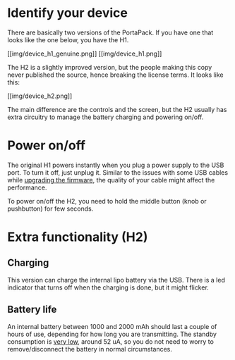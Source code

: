 # Identify your device

There are basically two versions of the PortaPack. If you have one that looks like the one below, you have the H1.

[[img/device_h1_genuine.png]] [[img/device_h1.png]]

The H2 is a slightly improved version, but the people making this copy never published the source, hence breaking the license terms. It looks like this:

[[img/device_h2.png]]

The main difference are the controls and the screen, but the H2 usually has extra circuitry to manage the battery charging and powering on/off.

# Power on/off
The original H1 powers instantly when you plug a power supply to the USB port. To turn it off, just unplug it. Similar to the issues with some USB cables while [upgrading the firmware](Update-firmware), the quality of your cable might affect the performance. 

To power on/off the H2, you need to hold the middle button (knob or pushbutton) for few seconds. 

# Extra functionality (H2)
## Charging
This version can charge the internal lipo battery via the USB. There is a led indicator that turns off when the charging is done, but it might flicker. 

## Battery life
An internal battery between 1000 and 2000 mAh should last a couple of hours of use, depending for how long you are transmitting. The standby consumption is [very low](https://github.com/eried/Research/blob/master/HackRF/PortaPack/h2_standby_consumption.jpg), around 52 uA, so you do not need to worry to remove/disconnect the battery in normal circumstances.
